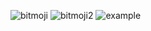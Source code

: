 ![bitmoji](https://user-images.githubusercontent.com/45779136/173281258-8e0b262d-d6b3-466b-b65d-552c7a0c7642.png)
![bitmoji2](https://user-images.githubusercontent.com/45779136/173282139-e27dc27f-a58f-4231-919a-6f0cda4073db.png)
![example](https://user-images.githubusercontent.com/45779136/173282253-b7d7450b-b120-4f58-8a81-5673a698c9d2.jpg)
